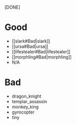 [DONE]
# Good
- [[slark#Bad|slark]]
- [[ursa#Bad|ursa]]
- [[lifestealer#Bad|lifestealer]]
- [[morphling#Bad|morphling]]
- N/A
# Bad
- dragon_knight
- templar_assassin
- monkey_king
- gyrocopter
- tiny